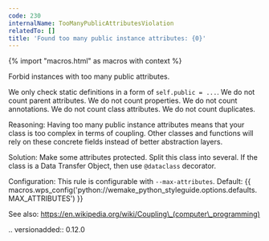 ```yaml
---
code: 230
internalName: TooManyPublicAttributesViolation
relatedTo: []
title: 'Found too many public instance attributes: {0}'
---
```


{% import "macros.html" as macros with context %}

Forbid instances with too many public attributes.

We only check static definitions in a form of `self.public = ...`. We do
not count parent attributes. We do not count properties. We do not count
annotations. We do not count class attributes. We do not count
duplicates.

Reasoning: Having too many public instance attributes means that your
class is too complex in terms of coupling. Other classes and functions
will rely on these concrete fields instead of better abstraction layers.

Solution: Make some attributes protected. Split this class into several.
If the class is a Data Transfer Object, then use `@dataclass` decorator.

Configuration: This rule is configurable with `--max-attributes`.
Default:
{{ macros.wps_config('python://wemake_python_styleguide.options.defaults.MAX_ATTRIBUTES') }}

See also:
https://en.wikipedia.org/wiki/Coupling\_(computer\_programming)

.. versionadded:: 0.12.0